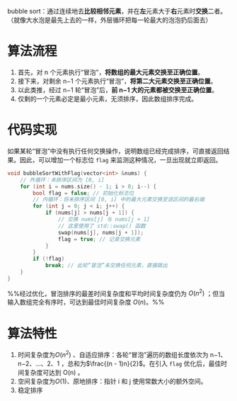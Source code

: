 bubble sort：通过连续地去**比较相邻元素**，并在**左**元素大于**右**元素时**交换**二者。（就像大水泡是最先上去的一样，外层循环把每一轮最大的泡泡扔后面去）

# 算法流程
1. 首先，对 n 个元素执行“冒泡”，**将数组的最大元素交换至正确位置**。
2. 接下来，对剩余 n−1 个元素执行“冒泡”，**将第二大元素交换至正确位置**。
3. 以此类推，经过 n−1 轮“冒泡”后，**前 n−1 大的元素都被交换至正确位置**。
4. 仅剩的一个元素必定是最小元素，无须排序，因此数组排序完成。

# 代码实现
如果某轮“冒泡”中没有执行任何交换操作，说明数组已经完成排序，可直接返回结果。因此，可以增加一个标志位 `flag` 来监测这种情况，一旦出现就立即返回。
```cpp
void bubbleSortWithFlag(vector<int> &nums) {
    // 外循环：未排序区间为 [0, i]
    for (int i = nums.size() - 1; i > 0; i--) {
        bool flag = false; // 初始化标志位
        // 内循环：将未排序区间 [0, i] 中的最大元素交换至该区间的最右端
        for (int j = 0; j < i; j++) {
            if (nums[j] > nums[j + 1]) {
                // 交换 nums[j] 与 nums[j + 1]
                // 这里使用了 std::swap() 函数
                swap(nums[j], nums[j + 1]);
                flag = true; // 记录交换元素
            }
        }
        if (!flag)
            break; // 此轮“冒泡”未交换任何元素，直接跳出
    }
}
```

%%经过优化，冒泡排序的最差时间复杂度和平均时间复杂度仍为 $O(n^2)$ ；但当输入数组完全有序时，可达到最佳时间复杂度 $O(n)$。%%

# 算法特性
1. 时间复杂度为$O(n^2)$ 、自适应排序：各轮“冒泡”遍历的数组长度依次为 n−1、n−2、…、2、1 ，总和为$\frac{(n - 1)n}{2}$。在引入 `flag` 优化后，最佳时间复杂度可达到 O(n) 。
2.  空间复杂度为$O(1)$、原地排序：指针 i 和 j 使用常数大小的额外空间。
3. 稳定排序